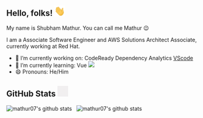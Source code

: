 ## Hello, folks! <img src="wave.gif" width="28">

My name is Shubham Mathur. You can call me Mathur :wink:

I am a Associate Software Engineer and AWS Solutions Architect Associate, currently working at Red Hat.

- 🔭 I’m currently working on: CodeReady Dependency Analytics [VScode](https://marketplace.visualstudio.com/items?itemName=redhat.fabric8-analytics) 
- 🌱 I’m currently learning: Vue <img src="https://vuejs.org/images/logo.png" width="12"> 
- 😄 Pronouns: He/Him


## GitHub Stats <img src="graph.gif" width="28"> 

<img src="https://github-readme-stats.vercel.app/api?username=mathur07&count_private=true&show_icons=true&theme=solarized-light" alt="mathur07's github stats" height="160"> &nbsp; <img src="https://github-readme-stats.vercel.app/api/top-langs?username=mathur07&&layout=compact&count_private=true&show_icons=true&theme=solarized-light" alt="mathur07's github stats" height="160">



<!--
- 👯 I’m looking to collaborate on ...
- 🤔 I’m looking for help with ...
- 💬 Ask me about ...
- 📫 How to reach me: ...
- ⚡ Fun fact: ...
-->
